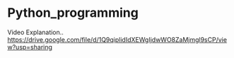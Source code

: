 # Python_programming

Video Explanation..
https://drive.google.com/file/d/1Q9qiplidIdXEWgIjdwWO8ZaMjmgl9sCP/view?usp=sharing
